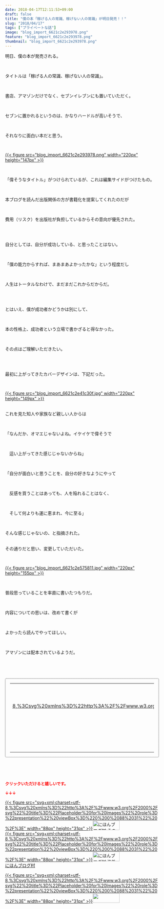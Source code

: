 ```yaml
---
date: 2018-04-17T12:11:53+09:00
draft: false
title: "僕の本「稼げる人の常識、稼げない人の常識」が明日発売！！"
slug: "2018/04/17"
tags: ["プライベートな話"]
image: "blog_import_6621c2e293978.png"
feature: "blog_import_6621c2e293978.png"
thumbnail: "blog_import_6621c2e293978.png"
---
```

<p>明日、僕の本が発売される。</p><p> </p><p>タイトルは「稼げる人の常識、稼げない人の常識」。</p><p> </p><p>書店、アマゾンだけでなく、セブンイレブンにも置いていただく。</p><p> </p><p>セブンに置かれるというのは、かなりハードルが高いそうで、</p><p> </p><p>それなりに面白い本だと思う。</p><p> </p><p><a href="blog_import_6621c2e293978.png">{{< figure src="blog_import_6621c2e293978.png" width="220px" height="147px" >}}</a></p><p> </p><p>「偉そうなタイトル」がつけられているが、これは編集サイドがつけたもの。</p><p> </p><p>本ブログを読んだ出版関係の方が書籍化を提案してくれたのだが</p><p> </p><p>費用（リスク）を出版社が負担しているからその意向が優先された。</p><p> </p><p><br/>自分としては、自分が成功している、と思ったことはない。</p><p> </p><p>「僕の能力からすれば、まあまあよかったかな」という程度だし</p><p> </p><p>人生はトータルなわけで、まだまだこれからだからだ。</p><p> </p><p><br/>とはいえ、僕が成功者かどうかは別にして、</p><p> </p><p>本の性格上、成功者という立場で書かざると得なかった。</p><p> </p><p>その点はご理解いただきたい。</p><p> </p><p><br/>最初に上がってきたカバーデザインは、下記だった。</p><p> </p><p><a href="blog_import_6621c2e41c30f.jpg">{{< figure src="blog_import_6621c2e41c30f.jpg" width="220px" height="149px" >}}</a></p><p><br/>これを見た知人や家族など親しい人からは</p><p> </p><p>「なんだか、オマエじゃないよね。イケイケで偉そうで</p><p> </p><p>　這い上がってきた感じじゃないからね」</p><p> </p><p>「自分が面白いと思うことを、自分の好きなようにやって</p><p> </p><p>　反感を買うことはあっても、人を陥れることはなく、</p><p> </p><p>　そして何よりも運に恵まれ、今に至る」</p><p> </p><p>そんな感じじゃないの、と指摘された。</p><p><br/>その通りだと思い、変更していただいた。</p><p> </p><p><a href="blog_import_6621c2e575811.jpg">{{< figure src="blog_import_6621c2e575811.jpg" width="220px" height="155px" >}}</a></p><p> </p><p>普段思っていることを率直に書いたつもりだ。</p><p> </p><p>内容についての思いは、改めて書くが</p><p> </p><p>よかったら読んでやってほしい。</p><p> </p><p>アマゾンには配本されているようだ。</p><p> </p><p> </p><div contenteditable="false" style="padding: 15px; border-radius: 4px; border: 1px dotted currentColor; border-image: none;"><table border="0" cellpadding="0" cellspacing="0" style="margin: 0px; table-layout: fixed;" width="100%">	<tbody width="100%">		<tr>			<td aligin="center" style="vertical-align: middle;" width="95"><span style="text-align: center; display: block;"><a href="affiliate.do?affiliateId=37067482" alt0="BlogAffiliate" target="_blank" rel="nofollow">{{< figure src="svg+xml;charset=utf-8,%3Csvg%20xmlns%3D%22http%3A%2F%2Fwww.w3.org%2F2000%2Fsvg%22%20title%3D%22Placeholder%20for%20Images%22%20role%3D%22presentation%22%20viewBox%3D%220%200%201%201%22%20%2F%3E"  >}}<noscript><img alt="稼げる人の常識、稼げない人の常識" border="0" data-img="affiliate" src="https://images-fe.ssl-images-amazon.com/images/I/51Ft8zEBpkL._SL160_.jpg" style="margin: 0px; vertical-align: middle; max-width: 95px;"></noscript></a></span></td>			<td style="line-height: 1.5; padding-left: 15px; vertical-align: middle;"><a href="affiliate.do?affiliateId=37067482" alt0="BlogAffiliate" target="_blank" rel="nofollow">稼げる人の常識、稼げない人の常識</a>			<div style="padding: 3px 0px;">1,200円</div>			<div style="font-size: 0.83em;">Amazon</div></td>		</tr>	</tbody></table></div><p> </p><p> </p><p><font color="#ff0000" size="2"><strong>クリックいただけると嬉しいです。</strong></font></p><p><font color="#ff0000" size="2"><strong>↓↓↓</strong></font></p><p><a href="ranking.html?p_cid=01260127" id="&amp;blogmura_banner" target="_blank">{{< figure src="svg+xml;charset=utf-8,%3Csvg%20xmlns%3D%22http%3A%2F%2Fwww.w3.org%2F2000%2Fsvg%22%20title%3D%22Placeholder%20for%20Images%22%20role%3D%22presentation%22%20viewBox%3D%220%200%2088%2031%22%20%2F%3E" width="88px" height="31px" >}}<noscript><img alt="にほんブログ村 その他生活ブログ 不動産投資へ" border="0" height="31" src="https://img-proxy.blog-video.jp/images?url=http%3A%2F%2Flife.blogmura.com%2Fhudousantoushi%2Fimg%2Fhudousantoushi88_31.gif" width="88"></noscript></a><br/><a href="ranking.html?p_cid=01260127" target="_blank">{{< figure src="svg+xml;charset=utf-8,%3Csvg%20xmlns%3D%22http%3A%2F%2Fwww.w3.org%2F2000%2Fsvg%22%20title%3D%22Placeholder%20for%20Images%22%20role%3D%22presentation%22%20viewBox%3D%220%200%2088%2031%22%20%2F%3E" width="88px" height="31px" >}}<noscript><img alt="にほんブログ村 海外生活ブログ バリ島情報へ" border="0" height="31" src="https://img-proxy.blog-video.jp/images?url=http%3A%2F%2Foverseas.blogmura.com%2Fbali%2Fimg%2Fbali88_31.gif" width="88"></noscript></a><br/><a href="ranking.html?p_cid=01260127" target="_blank">にほんブログ村</a></p><p><a href="link.php?1804582" title="人気ブログランキングへ">{{< figure src="svg+xml;charset=utf-8,%3Csvg%20xmlns%3D%22http%3A%2F%2Fwww.w3.org%2F2000%2Fsvg%22%20title%3D%22Placeholder%20for%20Images%22%20role%3D%22presentation%22%20viewBox%3D%220%200%2088%2031%22%20%2F%3E" width="88px" height="31px" >}}<noscript><img border="0" height="31" src="https://blog.with2.net/img/banner/banner_22.gif" width="88"></noscript></a></p><p> </p>

